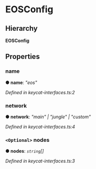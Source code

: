 # EOSConfig

## Hierarchy

**EOSConfig**

## Properties

### name <a id="name"></a>

**● name**: _"eos"_

_Defined in keycat-interfaces.ts:2_

### network <a id="network"></a>

**● network**: _"main" \| "jungle" \| "custom"_

_Defined in keycat-interfaces.ts:4_

### `<Optional>` nodes <a id="nodes"></a>

**● nodes**: _`string`\[\]_

_Defined in keycat-interfaces.ts:3_


